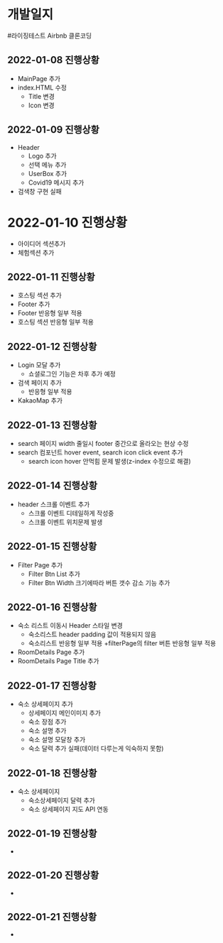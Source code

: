 # 개발일지

#라이징테스트 Airbnb 클론코딩

## 2022-01-08 진행상황
+ MainPage 추가
+ index.HTML 수정
  + Title 변경
  + Icon 변경

## 2022-01-09 진행상황
+ Header
  + Logo 추가
  + 선택 메뉴 추가
  + UserBox 추가
  + Covid19 메시지 추가
+ 검색창 구현 실패 

# 2022-01-10 진행상황
+ 아이디어 섹션추가
+ 체험섹션 추가

## 2022-01-11 진행상황
+ 호스팅 섹션 추가
+ Footer 추가
+ Footer 반응형 일부 적용
+ 호스팅 섹션 반응형 일부 적용

## 2022-01-12 진행상황
+ Login 모달 추가
  + 쇼셜로그인 기능은 차후 추가 예정
+ 검색 페이지 추가
  + 반응형 일부 적용
+ KakaoMap 추가

## 2022-01-13 진행상황
+ search 페이지 width 줄일시 footer 중간으로 올라오는 현상 수정
+ search 컴포넌트 hover event, search icon click event 추가
  + search icon hover 안먹힘 문제 발생(z-index 수정으로 해결)

## 2022-01-14 진행상황
+ header 스크롤 이벤트 추가
  + 스크롤 이벤트 디테일하게 작성중
  + 스크롤 이벤트 위치문제 발생

## 2022-01-15 진행상황
+ Filter Page 추가
  + Filter Btn List 추가
  + Filter Btn Width 크기에따라 버튼 갯수 감소 기능 추가

## 2022-01-16 진행상황
+ 숙소 리스트 이동시 Header 스타일 변경
  + 숙소리스트 header padding 값이 적용되지 않음
  + 숙소리스트 반응형 일부 적용
+filterPage의 filter 버튼 반응형 일부 적용
+ RoomDetails Page 추가
+ RoomDetails Page Title 추가

## 2022-01-17 진행상황
+ 숙소 상세페이지 추가
  + 상세페이지 메인이미지 추가
  + 숙소 장점 추가
  + 숙소 설명 추가
  + 숙소 설명 모달창 추가
  + 숙소 달력 추가 실패(데이터 다루는게 익숙하지 못함)

## 2022-01-18 진행상황
+ 숙소 상세페이지
  + 숙소상세페이지 달력 추가
  + 숙소 상세페이지 지도 API 연동

## 2022-01-19 진행상황
+

## 2022-01-20 진행상황
+ 

## 2022-01-21 진행상황
+ 
